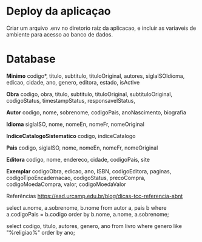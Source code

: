 # Deploy da aplicaçao

Criar um arquivo .env no diretorio raiz da aplicacao, e incluir as variaveis de ambiente para acesso ao banco de dados. 


# Database 

**Minimo**
codigo*, titulo, subtitulo, tituloOriginal, autores, siglaISOIdioma, edicao, cidade, ano, genero, editora, estado, isActive

**Obra**
codigo, obra, titulo, subtitulo, tituloOriginal, subtituloOriginal, codigoStatus, timestampStatus, responsavelStatus, 

**Autor**
codigo, nome, sobrenome, codigoPais, anoNascimento, biografia

**Idioma**
siglaISO, nome, nomeEn, nomeFr, nomeOriginal

**IndiceCatalogoSistematico**
codigo, indiceCatalogo

**Pais**
codigo, siglaISO, nome, nomeEn, nomeFr, nomeOriginal

**Editora** 
codigo, nome, endereco, cidade, codigoPais, site

**Exemplar**
codigoObra, edicao, ano, ISBN, codigoEditora, paginas, codigoTipoEncadernacao, codigoStatus, precoCompra, codigoMoedaCompra, valor, codigoMoedaValor


Referências
https://ead.urcamp.edu.br/blog/dicas-tcc-referencia-abnt


select a.nome, a.sobrenome, b.nome  from autor a, pais b where a.codigoPais = b.codigo order by b.nome, a.nome, a.sobrenome;

select codigo, titulo, autores, genero, ano from livro where genero like "%religiao%" order by ano;


